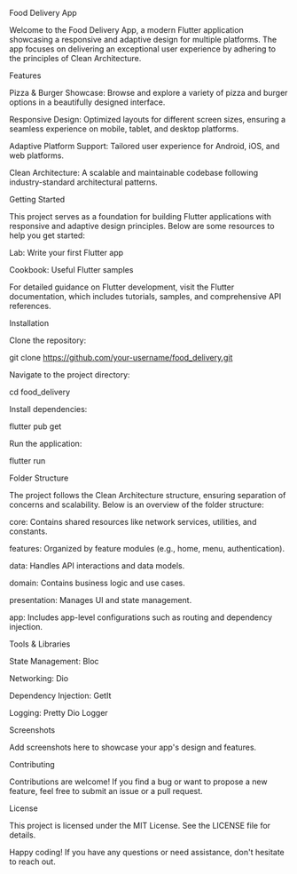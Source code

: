 Food Delivery App

Welcome to the Food Delivery App, a modern Flutter application showcasing a responsive and adaptive design for multiple platforms. The app focuses on delivering an exceptional user experience by adhering to the principles of Clean Architecture.

Features

Pizza & Burger Showcase: Browse and explore a variety of pizza and burger options in a beautifully designed interface.

Responsive Design: Optimized layouts for different screen sizes, ensuring a seamless experience on mobile, tablet, and desktop platforms.

Adaptive Platform Support: Tailored user experience for Android, iOS, and web platforms.

Clean Architecture: A scalable and maintainable codebase following industry-standard architectural patterns.

Getting Started

This project serves as a foundation for building Flutter applications with responsive and adaptive design principles. Below are some resources to help you get started:

Lab: Write your first Flutter app

Cookbook: Useful Flutter samples

For detailed guidance on Flutter development, visit the Flutter documentation, which includes tutorials, samples, and comprehensive API references.

Installation

Clone the repository:

git clone https://github.com/your-username/food_delivery.git

Navigate to the project directory:

cd food_delivery

Install dependencies:

flutter pub get

Run the application:

flutter run

Folder Structure

The project follows the Clean Architecture structure, ensuring separation of concerns and scalability. Below is an overview of the folder structure:

core: Contains shared resources like network services, utilities, and constants.

features: Organized by feature modules (e.g., home, menu, authentication).

data: Handles API interactions and data models.

domain: Contains business logic and use cases.

presentation: Manages UI and state management.

app: Includes app-level configurations such as routing and dependency injection.

Tools & Libraries

State Management: Bloc

Networking: Dio

Dependency Injection: GetIt

Logging: Pretty Dio Logger

Screenshots

Add screenshots here to showcase your app's design and features.

Contributing

Contributions are welcome! If you find a bug or want to propose a new feature, feel free to submit an issue or a pull request.

License

This project is licensed under the MIT License. See the LICENSE file for details.

Happy coding! If you have any questions or need assistance, don't hesitate to reach out.
